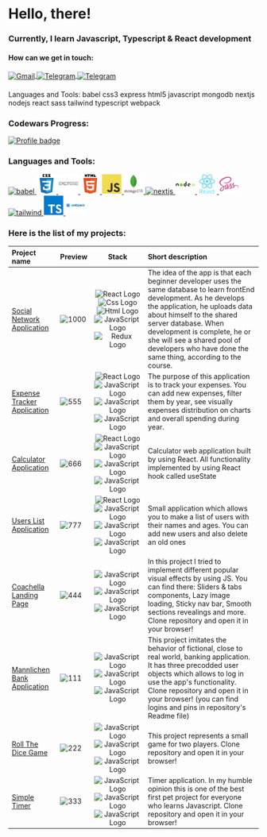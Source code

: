 #  Hello, there!

### Currently, I learn Javascript, Typescript & React development
<h4 align="left">How can we get in touch:</h4>
<p align="left" target="blank">
<a href="mailto:dodoalive1994@gmail.com">
  <img alt="Gmail" width="30px" height="30px" align="center" src="https://cdn.worldvectorlogo.com/logos/official-gmail-icon-2020-.svg" >
</a>
<a href="https://t.me/graycutt">
  <img alt="Telegram" width="30px" height="30px" align="center" src="https://cdn.worldvectorlogo.com/logos/telegram-2019-logo.svg" >
</a>
<a href="https://vk.com/bulat_bulat_bulat">
  <img alt="Telegram" width="30px" height="30px" align="center" src="https://cdn.worldvectorlogo.com/logos/vk-1.svg" >
</a>
<!-- <a href="https://www.instagram.com/graycut/">
  <img alt="Instagram" width="30px" height="30px" align="center" src="https://cdn.worldvectorlogo.com/logos/instagram-5.svg" >
</a>-->
<h4 align="left"> </h4>
</p>

Languages and Tools:
babel css3 express html5 javascript mongodb nextjs nodejs react sass tailwind typescript webpack

### Codewars Progress:
[![Profile badge](https://www.codewars.com/users/localheader/badges/large)](https://www.codewars.com/users/localheader)

<h3 align="left">Languages and Tools:</h3>
<p align="left"> <a href="https://babeljs.io/" target="_blank" rel="noreferrer"> <img src="https://www.vectorlogo.zone/logos/babeljs/babeljs-icon.svg" alt="babel" width="40" height="40"/> </a> <a href="https://www.w3schools.com/css/" target="_blank" rel="noreferrer"> <img src="https://raw.githubusercontent.com/devicons/devicon/master/icons/css3/css3-original-wordmark.svg" alt="css3" width="40" height="40"/> </a> <a href="https://expressjs.com" target="_blank" rel="noreferrer"> <img src="https://raw.githubusercontent.com/devicons/devicon/master/icons/express/express-original-wordmark.svg" alt="express" width="40" height="40"/> </a> <a href="https://www.w3.org/html/" target="_blank" rel="noreferrer"> <img src="https://raw.githubusercontent.com/devicons/devicon/master/icons/html5/html5-original-wordmark.svg" alt="html5" width="40" height="40"/> </a> <a href="https://developer.mozilla.org/en-US/docs/Web/JavaScript" target="_blank" rel="noreferrer"> <img src="https://raw.githubusercontent.com/devicons/devicon/master/icons/javascript/javascript-original.svg" alt="javascript" width="40" height="40"/> </a> <a href="https://www.mongodb.com/" target="_blank" rel="noreferrer"> <img src="https://raw.githubusercontent.com/devicons/devicon/master/icons/mongodb/mongodb-original-wordmark.svg" alt="mongodb" width="40" height="40"/> </a> <a href="https://nextjs.org/" target="_blank" rel="noreferrer"> <img src="https://cdn.worldvectorlogo.com/logos/nextjs-2.svg" alt="nextjs" width="40" height="40"/> </a> <a href="https://nodejs.org" target="_blank" rel="noreferrer"> <img src="https://raw.githubusercontent.com/devicons/devicon/master/icons/nodejs/nodejs-original-wordmark.svg" alt="nodejs" width="40" height="40"/> </a> <a href="https://reactjs.org/" target="_blank" rel="noreferrer"> <img src="https://raw.githubusercontent.com/devicons/devicon/master/icons/react/react-original-wordmark.svg" alt="react" width="40" height="40"/> </a> <a href="https://sass-lang.com" target="_blank" rel="noreferrer"> <img src="https://raw.githubusercontent.com/devicons/devicon/master/icons/sass/sass-original.svg" alt="sass" width="40" height="40"/> </a> <a href="https://tailwindcss.com/" target="_blank" rel="noreferrer"> <img src="https://www.vectorlogo.zone/logos/tailwindcss/tailwindcss-icon.svg" alt="tailwind" width="40" height="40"/> </a> <a href="https://www.typescriptlang.org/" target="_blank" rel="noreferrer"> <img src="https://raw.githubusercontent.com/devicons/devicon/master/icons/typescript/typescript-original.svg" alt="typescript" width="40" height="40"/> </a> <a href="https://webpack.js.org" target="_blank" rel="noreferrer"> <img src="https://raw.githubusercontent.com/devicons/devicon/d00d0969292a6569d45b06d3f350f463a0107b0d/icons/webpack/webpack-original-wordmark.svg" alt="webpack" width="40" height="40"/> </a> </p>


### Here is the list of my projects:
|Project name|Preview|Stack|Short description|
|:-----------|:------|:---:|:----------------|
|   [Social Network Application](https://github.com/localhead/social-network-react)| ![1000](https://user-images.githubusercontent.com/33180512/233798939-c99a43ff-5343-4386-8ef6-ee867308832d.png) |<img src="https://cdn.worldvectorlogo.com/logos/react-2.svg" alt="React Logo" width="20" height="20"/><img src="https://cdn.worldvectorlogo.com/logos/css-3.svg" alt="Css Logo" width="20" height="20"/><img src="https://cdn.worldvectorlogo.com/logos/html-1.svg" alt="Html Logo" width="20" height="20"/><img src="https://cdn.worldvectorlogo.com/logos/logo-javascript.svg" alt="JavaScript Logo" width="20" height="20"/><img src="https://cdn.worldvectorlogo.com/logos/redux.svg" alt="Redux Logo" width="20" height="20"/>|The idea of the app is that each beginner developer uses the same database to learn frontEnd development. As he develops the application, he uploads data about himself to the shared server database. When development is complete, he or she will see a shared pool of developers who have done the same thing, according to the course.|
|   [Expense Tracker Application](https://github.com/localhead/Expense-Tracker)| ![555](https://user-images.githubusercontent.com/33180512/188510835-4337272e-2cc9-4b73-a5fd-c660850b6a37.png)|<img src="https://cdn.worldvectorlogo.com/logos/react-2.svg" alt="React Logo" width="20" height="20"/><img src="https://cdn.worldvectorlogo.com/logos/css-3.svg" alt="JavaScript Logo" width="20" height="20"/><img src="https://cdn.worldvectorlogo.com/logos/html-1.svg" alt="JavaScript Logo" width="20" height="20"/><img src="https://cdn.worldvectorlogo.com/logos/logo-javascript.svg" alt="JavaScript Logo" width="20" height="20"/>|The purpose of this application is to track your expenses. You can add new expenses, filter them by year, see visually expenses distribution on charts and overall spending during year.|
|   [Calculator Application](https://github.com/localhead/Calculator-application.git)| ![666](https://user-images.githubusercontent.com/33180512/188763003-834f0eac-fcce-4f47-b1b0-32f4f4ff0969.png)|<img src="https://cdn.worldvectorlogo.com/logos/react-2.svg" alt="React Logo" width="20" height="20"/><img src="https://cdn.worldvectorlogo.com/logos/css-3.svg" alt="JavaScript Logo" width="20" height="20"/><img src="https://cdn.worldvectorlogo.com/logos/html-1.svg" alt="JavaScript Logo" width="20" height="20"/><img src="https://cdn.worldvectorlogo.com/logos/logo-javascript.svg" alt="JavaScript Logo" width="20" height="20"/>|Calculator web application built by using React. All functionality implemented by using React hook called useState|
|   [Users List Application](https://github.com/localhead/Users-List.git)| ![777](https://user-images.githubusercontent.com/33180512/190143350-28d4f00f-8a68-4723-9d8b-3a22cacc232c.png)|<img src="https://cdn.worldvectorlogo.com/logos/react-2.svg" alt="React Logo" width="20" height="20"/><img src="https://cdn.worldvectorlogo.com/logos/css-3.svg" alt="JavaScript Logo" width="20" height="20"/><img src="https://cdn.worldvectorlogo.com/logos/html-1.svg" alt="JavaScript Logo" width="20" height="20"/><img src="https://cdn.worldvectorlogo.com/logos/logo-javascript.svg" alt="JavaScript Logo" width="20" height="20"/>|Small application which allows you to make a list of users with their names and ages. You can add new users and also delete an old ones|
|   [Coachella Landing Page](https://github.com/localhead/Coachella-Landing-Page)| ![444](https://user-images.githubusercontent.com/33180512/184503388-bd8b98c9-2e42-4a09-b4e4-33b40d4ccffb.png)|<img src="https://cdn.worldvectorlogo.com/logos/css-3.svg" alt="JavaScript Logo" width="20" height="20"/><img src="https://cdn.worldvectorlogo.com/logos/html-1.svg" alt="JavaScript Logo" width="20" height="20"/><img src="https://cdn.worldvectorlogo.com/logos/logo-javascript.svg" alt="JavaScript Logo" width="20" height="20"/>|In this project I tried to implement different popular visual effects by using JS. You can find there:  Sliders & tabs components, Lazy image loading, Sticky nav bar, Smooth sections revealings and more. Clone repository and open it in your browser!|
|   [Mannlichen Bank Application](https://github.com/localhead/Mannlichen-Bank-App)| ![111](https://user-images.githubusercontent.com/33180512/181350508-c2f1f9bf-cd1a-4761-88b8-ab38b994cce9.png)|<img src="https://cdn.worldvectorlogo.com/logos/css-3.svg" alt="JavaScript Logo" width="20" height="20"/><img src="https://cdn.worldvectorlogo.com/logos/html-1.svg" alt="JavaScript Logo" width="20" height="20"/><img src="https://cdn.worldvectorlogo.com/logos/logo-javascript.svg" alt="JavaScript Logo" width="20" height="20"/>|This project imitates the behavior of fictional, close to real world, banking application. It has three precodded user objects which allows to log in use the app's functionality. Clone repository and open it in your browser! (you can find logins and pins in repository's Readme file)|
|  [Roll The Dice Game](https://github.com/localhead/Roll-The-Dice.git)| ![222](https://user-images.githubusercontent.com/33180512/181511748-64b24792-63b4-4a56-8bfd-61406028bded.png)|<img src="https://cdn.worldvectorlogo.com/logos/css-3.svg" alt="JavaScript Logo" width="20" height="20"/><img src="https://cdn.worldvectorlogo.com/logos/html-1.svg" alt="JavaScript Logo" width="20" height="20"/><img src="https://cdn.worldvectorlogo.com/logos/logo-javascript.svg" alt="JavaScript Logo" width="20" height="20"/>|This project represents a small game for two players. Clone repository and open it in your browser!|
|  [Simple Timer](https://github.com/localhead/Simple-Timer.git)| ![333](https://user-images.githubusercontent.com/33180512/181357666-23cbb50d-4281-4d69-a9a8-ac43586306f3.png)|<img src="https://cdn.worldvectorlogo.com/logos/css-3.svg" alt="JavaScript Logo" width="20" height="20"/><img src="https://cdn.worldvectorlogo.com/logos/html-1.svg" alt="JavaScript Logo" width="20" height="20"/><img src="https://cdn.worldvectorlogo.com/logos/logo-javascript.svg" alt="JavaScript Logo" width="20" height="20"/>| Timer application. In my humble opinion this is one of the best first pet project for everyone who learns Javascript. Clone repository and open it in your browser!|
